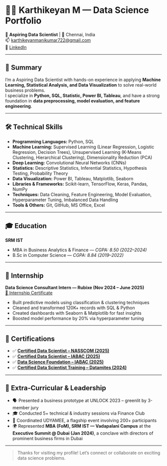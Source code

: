 # 👨‍💻 Karthikeyan M — Data Science Portfolio

🎯 **Aspiring Data Scientist** | 📍 Chennai, India  
📫 karthikeyanmanikumar722@gmail.com                         
🔗 [LinkedIn](https://www.linkedin.com/in/karthikeyan-manikumar/)

---

## 🧠 Summary

I’m a Aspiring Data Scientist with hands-on experience in applying **Machine Learning, Statistical Analysis, and Data Visualization** to solve real-world business problems.  
I specialize in **Python, SQL, Statistic, Power BI, Tableau**, and have a strong foundation in **data preprocessing, model evaluation, and feature engineering**.

---

## 🛠️ Technical Skills

- **Programming Languages:** Python, SQL
- **Machine Learning:** Supervised Learning (Linear Regression, Logistic Regression, Decision Trees), Unsupervised Learning (K-Means Clustering, Hierarchical Clustering), Dimensionality Reduction (PCA)
- **Deep Learning:** Convolutional Neural Networks (CNNs)
- **Statistics:** Descriptive Statistics, Inferential Statistics, Hypothesis Testing, Probability Theory
- **Data Visualization:** Power BI, Tableau, Matplotlib, Seaborn
- **Libraries & Frameworks:** Scikit-learn, TensorFlow, Keras, Pandas, NumPy
- **Techniques:** Data Cleaning, Feature Engineering, Model Evaluation, Hyperparameter Tuning, Imbalanced Data Handling
- **Tools & Others:** Git, GitHub, MS Office, Excel
  
---

## 🎓 Education

**SRM IST**  
- MBA in Business Analytics & Finance — *CGPA: 8.50 (2022–2024)*  
- B.Sc in Computer Science — *CGPA: 8.84 (2019–2022)*

---

## 🏢 Internship

**Data Science Consultant Intern — Rubixe (Nov 2024 – June 2025)**  
[📜 Internship Certificate](https://s3uploadobject.s3.amazonaws.com/erp_webinar_certificate/erp_enroll_certificate/RX1754572132.pdf )
- Built predictive models using classification & clustering techniques  
- Cleaned and transformed 120K+ records with SQL & Python  
- Created dashboards with Seaborn & Matplotlib for fast insights  
- Boosted model performance by 20% via hyperparameter tuning  

---

## 🏅 Certifications

- ✅ [**Certified Data Scientist – NASSCOM (2025)**](https://fsp-assessment-certificates.s3.ap-southeast-1.amazonaws.com/%27/s3/buckets/fsp-assessment-certificates%27/Karthikeyan%2BM_7wqhli5bls.pdf.pdf)   
- ✅ [**Certified Data Scientist – IABAC (2025)**](https://drive.google.com/file/d/1o5Zr2zjjnFX6ACRbP6eXZqNKdhmaJra9/view)  
- ✅ [**Data Science Foundation – IABAC (2025)**](https://drive.google.com/file/d/1A2y9VkqoEpTISSY5PVIeZq6X-yH1hSLj/view)  
- ✅ [**Certified Data Scientist Training – Datamites (2024)**](https://s3uploadobject.s3.amazonaws.com/erp_webinar_certificate/erp_enroll_certificate/COCMPL25021717397761988580.pdf)  

---

## 🧩 Extra-Curricular & Leadership  

- 🗣️ Presented a business prototype at UNLOCK 2023 – greenlit by 3-member jury  
- 🎓 Conducted 5+ technical & industry sessions via Finance Club  
- 🎉 Coordinated UDYAMEE, a flagship event involving 200+ participants  
- 🌍 Represented **MBA (FoM), SRM IST — Vadapalani Campus** at the **Executive Summit @ Dubai (Jan 2024)**, a conclave with directors of prominent business firms in Dubai  

---

> Thanks for visiting my profile! Let’s connect or collaborate on exciting data science problems.
